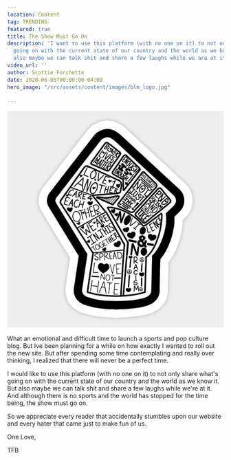 ```yaml
---
location: Content
tag: TRENDING
featured: true
title: The Show Must Go On
description: 'I want to use this platform (with no one on it) to not only share what''s
  going on with the current state of our country and the world as we know it. But
  also maybe we can talk shit and share a few laughs while we are at it. '
video_url: ''
author: Scottie Forchette
date: 2020-06-05T00:00:00-04:00
hero_image: "/src/assets/content/images/blm_logo.jpg"

---
```

![](/src/assets/content/images/blm_logo.jpg)

What an emotional and difficult time to launch a sports and pop culture blog. But Ive been planning for a while on how exactly I wanted to roll out the new site. But after spending some time contemplating and really over thinking, I realized that there will never be a perfect time.

I would like to use this platform (with no one on it) to not only share what's going on with the current state of our country and the world as we know it. But also maybe we can talk shit and share a few laughs while we're at it. And although there is no sports and the world has stopped for the time being, the show must go on.

So we appreciate every reader that accidentally stumbles upon our website and every hater that came just to make fun of us.

One Love,

TFB